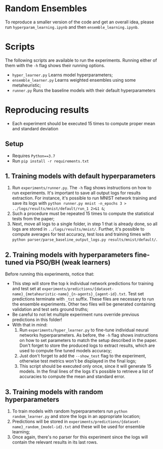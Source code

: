 # Random Ensembles

To reproduce a smaller version of the code and get an overall idea, please run
`hyperparam_learning.ipynb` and then `ensemble_learning.ipynb`.

# Scripts

The following scripts are available to run the experiments. Running
either of them with the `-h` flag shows their running options. 

   - `hyper_learner.py` Learns model hyperparameters;
   - `ensemble_learner.py` Learns weighted ensembles using some metaheuristic;
   - `runner.py` Runs the baseline models with their default hyperparameters



# Reproducing results

- Each experiment should be executed 15 times to compute proper mean and standard deviation



## Setup

- Requires `Python==3.7`
- Run `pip install -r requirements.txt`



## 1. Training models with default hyperparameters

1. Run `experiments/runner.py`. The `-h` flag shows instructions on how to run experiments.
    It's important to save all output logs for results extraction. For instance, it's possible
    to run MNIST network training and save its logs with
    `python runner.py mnist -n_epochs 3 > ../logs/results/mnist/default/run_1 2>&1 &`;
2. Such a procedure must be repeated 15 times to compute the statistical tests from the paper;
3. Next, move all logs to a single folder, in step 1 that is already done, so all logs are
   stored in `../logs/results/mnist/`. Further, it's possible to compute averages for test accuracy,
   test loss and training times with
   `python parser/parse_baseline_output_logs.py results/mnist/default/`.



## 2. Training models with hyperparameters fine-tuned via PSO/BH (weak learners)

Before running this experiments, notice that:

- This step will store the top k individual network predictions for training and test set at `experiments/predictions/{dataset-name}_{metaheuristic-name}_{n-agents}_{agent-id}.txt`. Test set predictions terminate with `_tst` suffix. These files are necessary to run the ensemble experiments. Other two files will be generated containing validation and test sets ground truths;
- Be careful to not let multiple experiment runs override previous predictions in this folder!
- With that in mind:
   1. Run `experiments/hyper_learner.py` to fine-tune individual neural networks hyperparameters. As before, the `-h` flag shows instructions on how to set parameters to match the setup described in the paper. Don't forget to store the produced logs to extract results, which are used to compute fine tuned models accuracy;
   2. Just don't forget to add the `--show_test` flag to the experiment, otherwise test metrics won't be displayed in the final logs;
   3. This script should be executed only once, since it will generate 15 models. In the final lines of the logs it's possible to retrieve a list of accuracies to compute the mean and standard error.


## 3. Training models with random hyperparameters

1. To train models with random hyperparameters run `python random_learner.py` and store the logs in an appropriate location;
2. Predictions will be stored in `experiments/predictions/{dataset-name}_random_{model-id}.txt` and these will be used for ensemble learning;
3. Once again, there's no parser for this experiment since the logs will contain the relevant results in its last rows.
